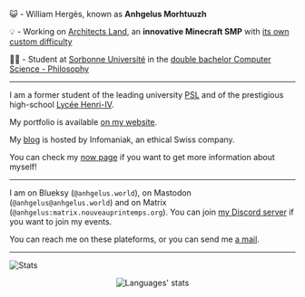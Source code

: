😺 - William Hergès, known as **Anhgelus Morhtuuzh**

💡 - Working on [Architects Land](https://architects-land.anhgelus.world/), an **innovative Minecraft SMP** with [its own custom difficulty](https://github.com/architects-land/difficulty-death-scaler)

🧑‍💻 - Student at [Sorbonne Université](https://www.sorbonne-universite.fr/) in the [double bachelor Computer Science - Philosophy](https://sciences.sorbonne-universite.fr/formation-sciences/offre-de-formation/licences/doubles-cursus-et-doubles-licences-sciences-et-1)

---

I am a former student of the leading university [PSL](https://psl.eu) and of the prestigious high-school [Lycée Henri-IV](https://lycee-henri4.com/).

My portfolio is available [on my website](https://www.anhgelus.world/).

My [blog](https://blog.anhgelus.world/) is hosted by Infomaniak, an ethical Swiss company.

You can check my [now page](https://now.anhgelus.world/) if you want to get more information about myself!

---

I am on Blueksy (`@anhgelus.world`), on Mastodon (`@anhgelus@anhgelus.world`) and on Matrix (`@anhgelus:matrix.nouveauprintemps.org`).
You can join [my Discord server](https://discord.gg/qg74PRXGur) if you want to join my events.

You can reach me on these plateforms, or you can send me [a mail](mailto:me@anhgelus.world).

---

![Stats](https://github-profile-trophy.vercel.app/?username=anhgelus&no-frame=true&margin-w=15&margin-h=15&theme=discord)

<div align="center">
  <img src="https://github-readme-stats.vercel.app/api/top-langs/?username=anhgelus&layout=donut" alt="Languages' stats">
</div>
